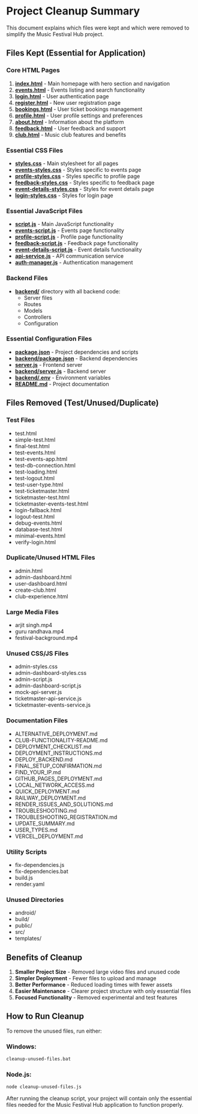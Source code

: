 # Project Cleanup Summary

This document explains which files were kept and which were removed to simplify the Music Festival Hub project.

## Files Kept (Essential for Application)

### Core HTML Pages
1. **[index.html](file:///C:/Users/Nikhil/Videos/f/web%20-%20Copy/index.html)** - Main homepage with hero section and navigation
2. **[events.html](file:///C:/Users/Nikhil/Videos/f/web%20-%20Copy/events.html)** - Events listing and search functionality
3. **[login.html](file:///C:/Users/Nikhil/Videos/f/web%20-%20Copy/login.html)** - User authentication page
4. **[register.html](file:///C:/Users/Nikhil/Videos/f/web%20-%20Copy/register.html)** - New user registration page
5. **[bookings.html](file:///C:/Users/Nikhil/Videos/f/web%20-%20Copy/bookings.html)** - User ticket bookings management
6. **[profile.html](file:///C:/Users/Nikhil/Videos/f/web%20-%20Copy/profile.html)** - User profile settings and preferences
7. **[about.html](file:///C:/Users/Nikhil/Videos/f/web%20-%20Copy/about.html)** - Information about the platform
8. **[feedback.html](file:///C:/Users/Nikhil/Videos/f/web%20-%20Copy/feedback.html)** - User feedback and support
9. **[club.html](file:///C:/Users/Nikhil/Videos/f/web%20-%20Copy/club.html)** - Music club features and benefits

### Essential CSS Files
- **[styles.css](file:///C:/Users/Nikhil/Videos/f/web%20-%20Copy/styles.css)** - Main stylesheet for all pages
- **[events-styles.css](file:///C:/Users/Nikhil/Videos/f/web%20-%20Copy/events-styles.css)** - Styles specific to events page
- **[profile-styles.css](file:///C:/Users/Nikhil/Videos/f/web%20-%20Copy/profile-styles.css)** - Styles specific to profile page
- **[feedback-styles.css](file:///C:/Users/Nikhil/Videos/f/web%20-%20Copy/feedback-styles.css)** - Styles specific to feedback page
- **[event-details-styles.css](file:///C:/Users/Nikhil/Videos/f/web%20-%20Copy/event-details-styles.css)** - Styles for event details page
- **[login-styles.css](file:///C:/Users/Nikhil/Videos/f/web%20-%20Copy/login-styles.css)** - Styles for login page

### Essential JavaScript Files
- **[script.js](file:///C:/Users/Nikhil/Videos/f/web%20-%20Copy/script.js)** - Main JavaScript functionality
- **[events-script.js](file:///C:/Users/Nikhil/Videos/f/web%20-%20Copy/events-script.js)** - Events page functionality
- **[profile-script.js](file:///C:/Users/Nikhil/Videos/f/web%20-%20Copy/profile-script.js)** - Profile page functionality
- **[feedback-script.js](file:///C:/Users/Nikhil/Videos/f/web%20-%20Copy/feedback-script.js)** - Feedback page functionality
- **[event-details-script.js](file:///C:/Users/Nikhil/Videos/f/web%20-%20Copy/event-details-script.js)** - Event details functionality
- **[api-service.js](file:///C:/Users/Nikhil/Videos/f/web%20-%20Copy/api-service.js)** - API communication service
- **[auth-manager.js](file:///C:/Users/Nikhil/Videos/f/web%20-%20Copy/auth-manager.js)** - Authentication management

### Backend Files
- **[backend/](file:///C:/Users/Nikhil/Videos/f/web%20-%20Copy/backend/)** directory with all backend code:
  - Server files
  - Routes
  - Models
  - Controllers
  - Configuration

### Essential Configuration Files
- **[package.json](file:///C:/Users/Nikhil/Videos/f/web%20-%20Copy/package.json)** - Project dependencies and scripts
- **[backend/package.json](file:///C:/Users/Nikhil/Videos/f/web%20-%20Copy/backend/package.json)** - Backend dependencies
- **[server.js](file:///C:/Users/Nikhil/Videos/f/web%20-%20Copy/server.js)** - Frontend server
- **[backend/server.js](file:///C:/Users/Nikhil/Videos/f/web%20-%20Copy/backend/server.js)** - Backend server
- **[backend/.env](file:///C:/Users/Nikhil/Videos/f/web%20-%20Copy/backend/.env)** - Environment variables
- **[README.md](file:///C:/Users/Nikhil/Videos/f/web%20-%20Copy/README.md)** - Project documentation

## Files Removed (Test/Unused/Duplicate)

### Test Files
- test.html
- simple-test.html
- final-test.html
- test-events.html
- test-events-app.html
- test-db-connection.html
- test-loading.html
- test-logout.html
- test-user-type.html
- test-ticketmaster.html
- ticketmaster-test.html
- ticketmaster-events-test.html
- login-fallback.html
- logout-test.html
- debug-events.html
- database-test.html
- minimal-events.html
- verify-login.html

### Duplicate/Unused HTML Files
- admin.html
- admin-dashboard.html
- user-dashboard.html
- create-club.html
- club-experience.html

### Large Media Files
- arjit singh.mp4
- guru randhava.mp4
- festival-background.mp4

### Unused CSS/JS Files
- admin-styles.css
- admin-dashboard-styles.css
- admin-script.js
- admin-dashboard-script.js
- mock-api-server.js
- ticketmaster-api-service.js
- ticketmaster-events-service.js

### Documentation Files
- ALTERNATIVE_DEPLOYMENT.md
- CLUB-FUNCTIONALITY-README.md
- DEPLOYMENT_CHECKLIST.md
- DEPLOYMENT_INSTRUCTIONS.md
- DEPLOY_BACKEND.md
- FINAL_SETUP_CONFIRMATION.md
- FIND_YOUR_IP.md
- GITHUB_PAGES_DEPLOYMENT.md
- LOCAL_NETWORK_ACCESS.md
- QUICK_DEPLOYMENT.md
- RAILWAY_DEPLOYMENT.md
- RENDER_ISSUES_AND_SOLUTIONS.md
- TROUBLESHOOTING.md
- TROUBLESHOOTING_REGISTRATION.md
- UPDATE_SUMMARY.md
- USER_TYPES.md
- VERCEL_DEPLOYMENT.md

### Utility Scripts
- fix-dependencies.js
- fix-dependencies.bat
- build.js
- render.yaml

### Unused Directories
- android/
- build/
- public/
- src/
- templates/

## Benefits of Cleanup

1. **Smaller Project Size** - Removed large video files and unused code
2. **Simpler Deployment** - Fewer files to upload and manage
3. **Better Performance** - Reduced loading times with fewer assets
4. **Easier Maintenance** - Clearer project structure with only essential files
5. **Focused Functionality** - Removed experimental and test features

## How to Run Cleanup

To remove the unused files, run either:

### Windows:
```cmd
cleanup-unused-files.bat
```

### Node.js:
```bash
node cleanup-unused-files.js
```

After running the cleanup script, your project will contain only the essential files needed for the Music Festival Hub application to function properly.